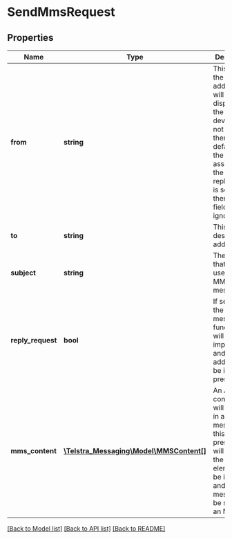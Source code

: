 # SendMmsRequest

## Properties
Name | Type | Description | Notes
------------ | ------------- | ------------- | -------------
**from** | **string** | This will be the source address that will be displayed on the receiving device. If it is not present then it will default to the MSISDN assigned to the app. If replyRequest is set to true, then this field will be ignored. | 
**to** | **string** | This is the destination address. | 
**subject** | **string** | The subject that will be used in an MMS message. | 
**reply_request** | **bool** | If set to true, the reply message functionality will be implemented and the to address will be ignored if present. | 
**mms_content** | [**\Telstra_Messaging\Model\MMSContent[]**](MMSContent.md) | An Array of content that will be sent in an MMS message. If this array is present it will cause the “body” element to be ignored, and the message will be sent as an MMS. | 

[[Back to Model list]](../README.md#documentation-for-models) [[Back to API list]](../README.md#documentation-for-api-endpoints) [[Back to README]](../README.md)


